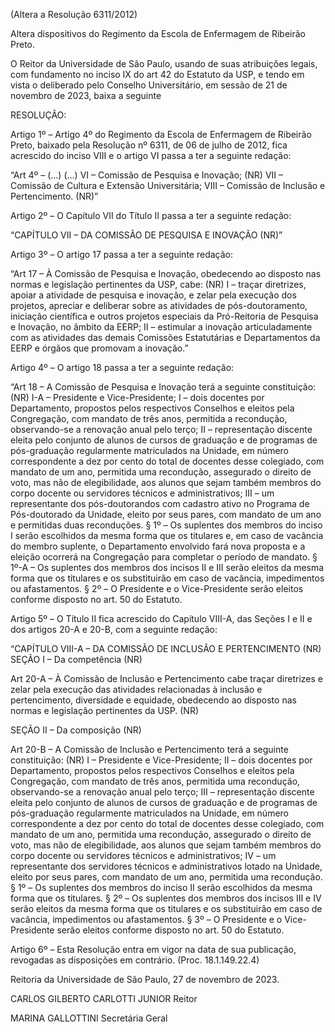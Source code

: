 (Altera a Resolução 6311/2012)

Altera dispositivos do Regimento da Escola de Enfermagem de Ribeirão Preto.

O Reitor da Universidade de São Paulo, usando de suas atribuições legais, com fundamento no inciso IX do art 42 do Estatuto da USP, e tendo em vista o deliberado pelo Conselho Universitário, em sessão de 21 de novembro de 2023, baixa a seguinte

RESOLUÇÃO:

Artigo 1º – Artigo 4º do Regimento da Escola de Enfermagem de Ribeirão Preto, baixado pela Resolução nº 6311, de 06 de julho de 2012, fica acrescido do inciso VIII e o artigo VI passa a ter a seguinte redação:

“Art 4º – (…)
(…)
VI – Comissão de Pesquisa e Inovação; (NR)
VII – Comissão de Cultura e Extensão Universitária;
VIII – Comissão de Inclusão e Pertencimento. (NR)”

Artigo 2º – O Capítulo VII do Título II passa a ter a seguinte redação:

“CAPÍTULO VII – DA COMISSÃO DE PESQUISA E INOVAÇÃO (NR)”

Artigo 3º – O artigo 17 passa a ter a seguinte redação:

“Art 17 – À Comissão de Pesquisa e Inovação, obedecendo ao disposto nas normas e legislação pertinentes da USP, cabe: (NR)
I – traçar diretrizes, apoiar a atividade de pesquisa e inovação, e zelar pela execução dos projetos, apreciar e deliberar sobre as atividades de pós-doutoramento, iniciação científica e outros projetos especiais da Pró-Reitoria de Pesquisa e Inovação, no âmbito da EERP;
II – estimular a inovação articuladamente com as atividades das demais Comissões Estatutárias e Departamentos da EERP e órgãos que promovam a inovação.”

Artigo 4º – O artigo 18 passa a ter a seguinte redação:

“Art 18 – A Comissão de Pesquisa e Inovação terá a seguinte constituição: (NR)
I-A – Presidente e Vice-Presidente;
I – dois docentes por Departamento, propostos pelos respectivos Conselhos e eleitos pela Congregação, com mandato de três anos, permitida a recondução, observando-se a renovação anual pelo terço;
II – representação discente eleita pelo conjunto de alunos de cursos de graduação e de programas de pós-graduação regularmente matriculados na Unidade, em número correspondente a dez por cento do total de docentes desse colegiado, com mandato de um ano, permitida uma recondução, assegurado o direito de voto, mas não de elegibilidade, aos alunos que sejam também membros do corpo docente ou servidores técnicos e administrativos;
III – um representante dos pós-doutorandos com cadastro ativo no Programa de Pós-doutorado da Unidade, eleito por seus pares, com mandato de um ano e permitidas duas reconduções.
§ 1º – Os suplentes dos membros do inciso I serão escolhidos da mesma forma que os titulares e, em caso de vacância do membro suplente, o Departamento envolvido fará nova proposta e a eleição ocorrerá na Congregação para completar o período de mandato.
§ 1º-A – Os suplentes dos membros dos incisos II e III serão eleitos da mesma forma que os titulares e os substituirão em caso de vacância, impedimentos ou afastamentos.
§ 2º – O Presidente e o Vice-Presidente serão eleitos conforme disposto no art. 50 do Estatuto.

Artigo 5º – O Título II fica acrescido do Capítulo VIII-A, das Seções I e II e dos artigos 20-A e 20-B, com a seguinte redação:

“CAPÍTULO VIII-A – DA COMISSÃO DE INCLUSÃO E PERTENCIMENTO (NR)
SEÇÃO I – Da competência (NR)

Art 20-A – À Comissão de Inclusão e Pertencimento cabe traçar diretrizes e zelar pela execução das atividades relacionadas à inclusão e pertencimento, diversidade e equidade, obedecendo ao disposto nas normas e legislação pertinentes da USP. (NR)

SEÇÃO II – Da composição (NR)

Art 20-B – A Comissão de Inclusão e Pertencimento terá a seguinte constituição: (NR)
I – Presidente e Vice-Presidente;
II – dois docentes por Departamento, propostos pelos respectivos Conselhos e eleitos pela Congregação, com mandato de três anos, permitida uma recondução, observando-se a renovação anual pelo terço;
III – representação discente eleita pelo conjunto de alunos de cursos de graduação e de programas de pós-graduação regularmente matriculados na Unidade, em número correspondente a dez por cento do total de docentes desse colegiado, com mandato de um ano, permitida uma recondução, assegurado o direito de voto, mas não de elegibilidade, aos alunos que sejam também membros do corpo docente ou servidores técnicos e administrativos;
IV – um representante dos servidores técnicos e administrativos lotado na Unidade, eleito por seus pares, com mandato de um ano, permitida uma recondução.
§ 1º – Os suplentes dos membros do inciso II serão escolhidos da mesma forma que os titulares.
§ 2º – Os suplentes dos membros dos incisos III e IV serão eleitos da mesma forma que os titulares e os substituirão em caso de vacância, impedimentos ou afastamentos.
§ 3º – O Presidente e o Vice-Presidente serão eleitos conforme disposto no art. 50 do Estatuto.

Artigo 6º – Esta Resolução entra em vigor na data de sua publicação, revogadas as disposições em contrário. (Proc. 18.1.149.22.4)

Reitoria da Universidade de São Paulo, 27 de novembro de 2023.

CARLOS GILBERTO CARLOTTI JUNIOR
Reitor

MARINA GALLOTTINI
Secretária Geral